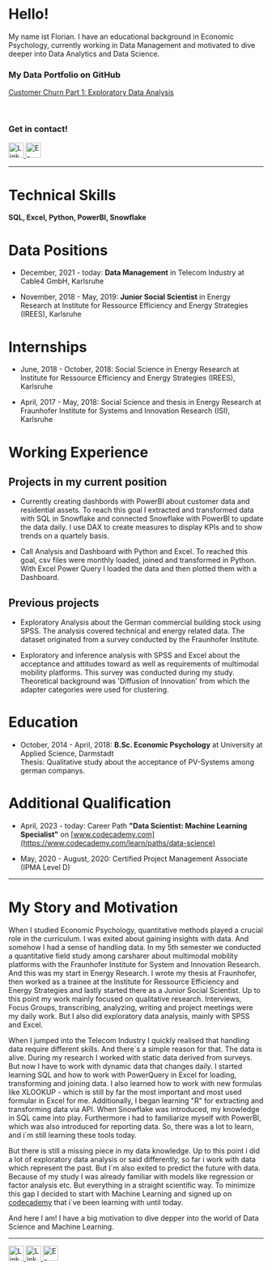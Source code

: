 
# Hello!
My name ist Florian. I have an educational background in Economic Psychology, currently working in Data Management and motivated to dive deeper into Data Analytics and Data Science.  


### My Data Portfolio on GitHub

[Customer Churn Part 1: Exploratory Data Analysis](https://github.com/emsif84/churn_prediction)

<!-- ### Data Portfolio   
<div style="display: flex; align-items: center;">
    <img src="https://img.icons8.com/?size=100&id=12599&format=png&color=000000" alt="icon" height="30" width="30" style="margin-right: 8px;">
    <a href="https://github.com/emsif84/churn_prediction">Customer Churn analysis and prediction</a>
</div> -->

&nbsp;
    
### Get in contact!  
<a href="https://linkedin.com/in/florianemsmann">
    <img src="https://img.icons8.com/?size=100&id=13930&format=png&color=000000" alt="LinkedIn" width="30" height="30"/>
</a>
<a href="mailto:florian.emsmann@posteo.de">
    <img src="https://img.icons8.com/?size=100&id=60688&format=png&color=000000" alt="E-Mail" width="30" height="30">
</a>  


---


# Technical Skills
**SQL, Excel, Python, PowerBI, Snowflake**


# Data Positions
* December, 2021 - today: **Data Management** in Telecom Industry at Cable4 GmbH, Karlsruhe


* November, 2018 - May, 2019: **Junior Social Scientist** in Energy Research at Institute for Ressource Efficiency and Energy Strategies (IREES), Karlsruhe


# Internships
* June, 2018 - October, 2018: Social Science in Energy Research at Institute for Ressource Efficiency and Energy Strategies (IREES), Karlsruhe

* April, 2017 - May, 2018: Social Science and thesis in Energy Research at Fraunhofer Institute for Systems and Innovation Research (ISI), Karlsruhe


# Working Experience
## Projects in my current position

* Currently creating dashbords with PowerBI about customer data and residential assets.
To reach this goal I extracted and transformed data with SQL in Snowflake and connected Snowflake with PowerBI to update the data daily. I use DAX to create measures to display KPIs and to show trends on a quartely basis.

* Call Analysis and Dashboard with Python and Excel. To reached this goal, csv files were monthly loaded, joined and transformed in Python. With Excel Power Query I loaded the data and then plotted them with a Dashboard.

## Previous projects

* Exploratory Analysis about the German commercial building stock using SPSS. The analysis covered technical and energy related data. The dataset originated from a survey conducted by the Fraunhofer Institute.

* Exploratory and inference analysis with SPSS and Excel about the acceptance and attitudes toward as well as requirements of multimodal mobility platforms. This survey was conducted during my study. Theoretical background was 'Diffusion of Innovation' from which the adapter categories were used for clustering.     



# Education
* October, 2014 - April, 2018: **B.Sc. Economic Psychology** at University at Applied Science, Darmstadt  
Thesis: Qualitative study about the acceptance of PV-Systems among german companys.

# Additional Qualification
* April, 2023 - today: Career Path **"Data Scientist: Machine Learning Specialist"** on [www.codecademy.com](https://www.codecademy.com/learn/paths/data-science)

* May, 2020 - August, 2020: Certified Project Management Associate (IPMA Level D)


---


# My Story and Motivation

When I studied Economic Psychology, quantitative methods played a crucial role in the curriculum. I was exited about gaining insights with data. And somehow I had a sense of handling data. In my 5th semester we conducted a quantitative field study among carsharer about multimodal mobility platforms with the Fraunhofer Institute for System and Innovation Research. And this was my start in Energy Research. I wrote my thesis at Fraunhofer, then worked as a trainee at the Institute for Ressource Efficiency and Energy Strategies and lastly started there as a Junior Social Scientist. Up to this point my work mainly focused on qualitative research. Interviews, Focus Groups, transcribing, analyzing, writing and project meetings were my daily work. But I also did exploratory data analysis, mainly with SPSS and Excel.

When I jumped into the Telecom Industry I quickly realised that handling data require different skills. And there´s a simple reason for that. The data is alive. During my research I worked with static data derived from surveys. But now I have to work with dynamic data that changes daily. I started learning SQL and how to work with PowerQuery in Excel for loading, transforming and joining data. I also learned how to work with new formulas like XLOOKUP - which is still by far the most important and most used formular in Excel for me. Additionally, I began learning "R" for extracting and transforming data via API. When Snowflake was introduced, my knowledge in SQL came into play. Furthermore i had to familiarize myself with PowerBI, which was also introduced for reporting data. So, there was a lot to learn, and i´m still learning these tools today.

But there is still a missing piece in my data knowledge. Up to this point i did a lot of exploratory data analysis or said differently, so far i work with data which represent the past. But I´m also exited to predict the future with data. Because of my study I was already familiar with models like regression or factor analysis etc. But everything in a straight scientific way. To minimize this gap I decided to start with Machine Learning and signed up on [codecademy](https://www.codecademy.com/pages/data-science-career-specializations) that i´ve been learning with until today. 


<!-- Beside that i acquired Data Science and Machine Learning books of which my favorite is [The StatQuest Illustrated Guide To Machine Learning](https://www.amazon.de/StatQuest-Illustrated-Guide-Machine-Learning/dp/B0BLM4TLPY/ref=sr_1_1?__mk_de_DE=%C3%85M%C3%85%C5%BD%C3%95%C3%91&crid=1DZ984LPZBRUR&dib=eyJ2IjoiMSJ9.2GXCz4jRDRokvgYbH-yB2ixMfIjFE0fH1PcNOqB1bF0fJO7njNeqbo6MkCqF3QCnVepK43ktQ4hbYsot9k76Mqi5pabA9c2XLbi00EbkT-RD5YLt6kXab6-a4aBqI58g5o5WGklCQBROMuYfsDPz3CAfSfzAfpG6cGFKmmi3mqHjOqYK3yqZpnWfTQdmO_QjE6Fv5jc0HGO81mzta6OrmPLjTIdlfbg1cmWxZ9YWy_8.0u7oSjrPegoloBmJhhIl4uBUDHJyC3Q7VyCNc8ozCUA&dib_tag=se&keywords=stat+quest&qid=1730454982&sprefix=stat+quest%2Caps%2C111&sr=8-1) by Josh Starmer (check out his genius [Youtube](https://www.youtube.com/@statquest) Channel!). -->

And here I am! I have a big motivation to dive depper into the world of Data Science and Machine Learning.  


---


<a href="https://github.com/emsif84/churn_prediction">
    <img src="https://img.icons8.com/?size=100&id=12599&format=png&color=000000" alt="LinkedIn" width="30" height="30"/>
</a>
<a href="https://linkedin.com/in/florianemsmann">
    <img src="https://img.icons8.com/?size=100&id=13930&format=png&color=000000" alt="LinkedIn" width="30" height="30"/>
</a>
<a href="mailto:florian.emsmann@posteo.de">
    <img src="https://img.icons8.com/?size=100&id=60688&format=png&color=000000" alt="E-Mail" width="30" height="30">
</a>  